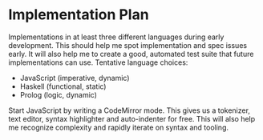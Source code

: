 # Implementation Plan

Implementations in at least three different languages during early development. This should help me spot implementation and spec issues early. It will also help me to create a good, automated test suite that future implementations can use. Tentative language choices:

  * JavaScript (imperative, dynamic)
  * Haskell (functional, static)
  * Prolog (logic, dynamic)

Start JavaScript by writing a CodeMirror mode.  This gives us a tokenizer, text editor, syntax highlighter and auto-indenter for free.  This will also help me recognize complexity and rapidly iterate on syntax and tooling.
